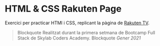 # HTML & CSS Rakuten Page

Exercici per practicar HTMl i CSS, replicant la pàgina de
[Rakuten TV](https://rakuten.tv/es/).

> Blockquote
Realitzat durant la primera setmana de Bootcamp Full Stack de Skylab Coders Academy.
> Blockquote
*Gener 2021*